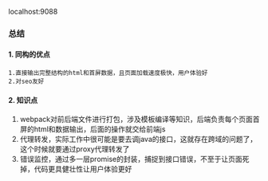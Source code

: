 localhost:9088


### 总结

#### 1. 同构的优点

	1.直接输出完整结构的html和首屏数据，且页面加载速度极快，用户体验好
	2.对seo友好

#### 2. 知识点

  1. webpack对前后端文件进行打包，涉及模板编译等知识，后端负责每个页面首屏的html和数据输出，后面的操作就交给前端js
  2. 代理转发，实际工作中很可能是要去调java的接口，这就存在跨域的问题了，这个时候就要通过proxy代理转发了
  3. 错误监控，通过多一层promise的封装，捕捉到接口错误，不至于让页面死掉，代码更具健壮性让用户体验更好